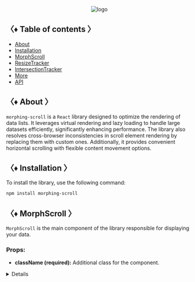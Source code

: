 <div align="center">
  <img src="https://drive.google.com/uc?export=view&id=1zaKS3ZOVpeVEY2xcwZmUhdYuRBGBzZRR" alt="logo"/>
</div>

## 〈♦ Table of contents 〉

- [About](#-about)
- [Installation](#-installation)
- [MorphScroll](#-morph_scroll)
- [ResizeTracker](#-resizet_racker)
- [IntersectionTracker](#-intersection_tracker)
- [More](#-more)
- [API](#-api)

## 〈♦ About 〉

`morphing-scroll` is a `React` library designed to optimize the rendering of data lists. It leverages virtual rendering and lazy loading to handle large datasets efficiently, significantly enhancing performance. The library also resolves cross-browser inconsistencies in scroll element rendering by replacing them with custom ones. Additionally, it provides convenient horizontal scrolling with flexible content movement options.

## 〈♦ Installation 〉

To install the library, use the following command:

```bash
npm install morphing-scroll
```

## 〈♦ MorphScroll 〉

`MorphScroll` is the main component of the library responsible for displaying your data.

### Props:

- **className (required):** Additional class for the component.

<details>

### <summary>Props:</summary>

- **className (required):** Additional class for the component.
- **children:** Child elements.
- **type:** Type of progress element.
- **scrollTop:** Scroll position and animation duration.
- **stopLoadOnScroll:** Stop loading when scrolling.
- **onScrollValue:** Callback for scroll value.

  <details>

  <summary>Example:</summary>
    onScrollValue={[
     (scroll) => scroll > 200 && console.log("scroll > 200")
    ]}

  </details>

- **isScrolling:** Callback function for scroll status.
- **size:** MorphScroll width and height.
- **objectsSize:** Required: Size of cells for each object.
- **gap:** Gap between cells.
- **padding:** Padding for the `objectsWrapper`.
- **direction:** Scrolling direction.
- **contentAlign:** Aligns the content when it is smaller than the MorphScroll `size`.
- **elementsAlign:** Aligns the objects within the `objectsWrapper`.
- **edgeGradient:** Edge gradient.
- **progressReverse:** Reverse the progress bar direction.
- **progressVisibility:** Visibility of the progress bar.
- **objectsWrapFullMinSize:** Sets the `min-height` CSS property of the `objectsWrapper` to match the height of the MorphScroll.
- **progressTrigger:** Triggers for the progress bar.
- **lazyRender:** Lazy rendering of objects.
- **infiniteScroll:** Infinite scrolling.
- **rootMargin:** Margin expansion for object rendering.
- **suspending:** Adds React Suspense.
- **fallback:** Fallback element for error handling.

</details>
